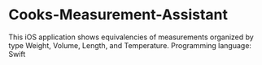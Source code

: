 # Cooks-Measurement-Assistant
This iOS application shows equivalencies of measurements organized by type Weight, Volume, Length, and Temperature. Programming language: Swift
